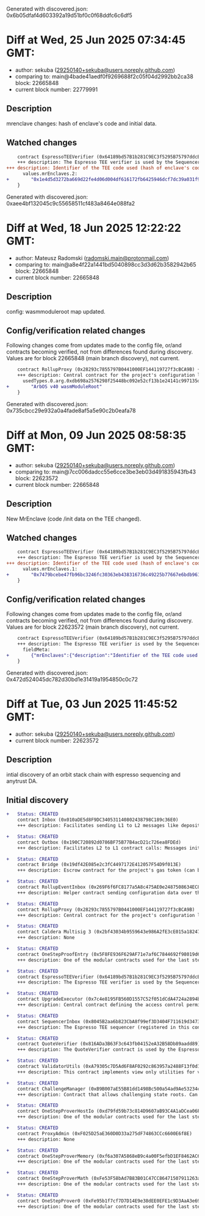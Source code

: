 Generated with discovered.json: 0x6b05dfaf4d603392a19d51bf0c0f68ddfc6c6df5

# Diff at Wed, 25 Jun 2025 07:34:45 GMT:

- author: sekuba (<29250140+sekuba@users.noreply.github.com>)
- comparing to: main@4bade41aedf0f9269688f2c05f04d2992bb2ca38 block: 22665848
- current block number: 22779991

## Description

mrenclave changes: hash of enclave's code and initial data.

## Watched changes

```diff
    contract EspressoTEEVerifier (0x64189bd57B1b281C9EC3f5295B75797ddcB1572c) {
    +++ description: The Espresso TEE verifier is used by the SequencerInbox contract to verify the batch attestations signed by the TEE.
+++ description: Identifier of the TEE code used (hash of enclave's code and initial data).
      values.mrEnclaves.2:
+        "0x1e4d5d3272ba669d22fe4d06d004df616172fb6425946dcf7dc39a031f91018f"
    }
```

Generated with discovered.json: 0xaee4bf132045c9c55658511cf483a8464e088fa2

# Diff at Wed, 18 Jun 2025 12:22:22 GMT:

- author: Mateusz Radomski (<radomski.main@protonmail.com>)
- comparing to: main@a8e4f22a1441bd5040898cc3d3d62b3582942b65 block: 22665848
- current block number: 22665848

## Description

config: wasmmoduleroot map updated.

## Config/verification related changes

Following changes come from updates made to the config file,
or/and contracts becoming verified, not from differences found during
discovery. Values are for block 22665848 (main branch discovery), not current.

```diff
    contract RollupProxy (0x28293c7855797B0441000EF144119727f3cBCA9B) {
    +++ description: Central contract for the project's configuration like its execution logic hash (`wasmModuleRoot`) and addresses of the other system contracts. Entry point for Proposers creating new Rollup Nodes (state commitments) and Challengers submitting fraud proofs (In the Orbit stack, these two roles are both held by the Validators).
      usedTypes.0.arg.0xdb698a2576298f25448bc092e52cf13b1e24141c997135d70f217d674bbeb69a:
+        "ArbOS v40 wasmModuleRoot"
    }
```

Generated with discovered.json: 0x735cbcc29e932a0a4fade8af5a5e90c2b0eafa78

# Diff at Mon, 09 Jun 2025 08:58:35 GMT:

- author: sekuba (<29250140+sekuba@users.noreply.github.com>)
- comparing to: main@7cc006dadcc55e6cce3be3eb03d491835943fb43 block: 22623572
- current block number: 22665848

## Description

New MrEnclave (code /init data on the TEE changed).

## Watched changes

```diff
    contract EspressoTEEVerifier (0x64189bd57B1b281C9EC3f5295B75797ddcB1572c) {
    +++ description: The Espresso TEE verifier is used by the SequencerInbox contract to verify the batch attestations signed by the TEE.
+++ description: Identifier of the TEE code used (hash of enclave's code and initial data).
      values.mrEnclaves.1:
+        "0x7479bcebe47fb96bc3246fc30363eb438316736c49225b77667e6bdb961c0177"
    }
```

## Config/verification related changes

Following changes come from updates made to the config file,
or/and contracts becoming verified, not from differences found during
discovery. Values are for block 22623572 (main branch discovery), not current.

```diff
    contract EspressoTEEVerifier (0x64189bd57B1b281C9EC3f5295B75797ddcB1572c) {
    +++ description: The Espresso TEE verifier is used by the SequencerInbox contract to verify the batch attestations signed by the TEE.
      fieldMeta:
+        {"mrEnclaves":{"description":"Identifier of the TEE code used (hash of enclave's code and initial data)."},"mrSigners":{"description":"Hash of the signer's public key (who signed the code running on the TEE)."}}
    }
```

Generated with discovered.json: 0x472d524045dc782d30bd1e31419a1954850c0c72

# Diff at Tue, 03 Jun 2025 11:45:52 GMT:

- author: sekuba (<29250140+sekuba@users.noreply.github.com>)
- current block number: 22623572

## Description

intial discovery of an orbit stack chain with espresso sequencing and anytrust DA.

## Initial discovery

```diff
+   Status: CREATED
    contract Inbox (0x010aDE5d8F9DC340531140802438798C189c36E0)
    +++ description: Facilitates sending L1 to L2 messages like depositing ETH, but does not escrow funds.
```

```diff
+   Status: CREATED
    contract Outbox (0x190C720892d0786BF75B77B4acD21c726ea8FDEd)
    +++ description: Facilitates L2 to L1 contract calls: Messages initiated from L2 (for example withdrawal messages) eventually resolve in execution on L1.
```

```diff
+   Status: CREATED
    contract Bridge (0x19df42E085e2c3fC4497172E412057F54D9f013E)
    +++ description: Escrow contract for the project's gas token (can be different from ETH). Keeps a list of allowed Inboxes and Outboxes for canonical bridge messaging.
```

```diff
+   Status: CREATED
    contract RollupEventInbox (0x269F6f6FC8177a5A8c475AE0e2487508634EC8Ed)
    +++ description: Helper contract sending configuration data over the bridge during the systems initialization.
```

```diff
+   Status: CREATED
    contract RollupProxy (0x28293c7855797B0441000EF144119727f3cBCA9B)
    +++ description: Central contract for the project's configuration like its execution logic hash (`wasmModuleRoot`) and addresses of the other system contracts. Entry point for Proposers creating new Rollup Nodes (state commitments) and Challengers submitting fraud proofs (In the Orbit stack, these two roles are both held by the Validators).
```

```diff
+   Status: CREATED
    contract Caldera Multisig 3 (0x2bf43034b9559643e986A2fE3cE015a18247b904)
    +++ description: None
```

```diff
+   Status: CREATED
    contract OneStepProofEntry (0x5F8FE936F629AF71e7af6C7844692f98019d6163)
    +++ description: One of the modular contracts used for the last step of a fraud proof, which is simulated inside a WASM virtual machine.
```

```diff
+   Status: CREATED
    contract EspressoTEEVerifier (0x64189bd57B1b281C9EC3f5295B75797ddcB1572c)
    +++ description: The Espresso TEE verifier is used by the SequencerInbox contract to verify the batch attestations signed by the TEE.
```

```diff
+   Status: CREATED
    contract UpgradeExecutor (0x7c4e8195FB560D1557C52f051dCdA4724a2894b3)
    +++ description: Central contract defining the access control permissions for upgrading the system contract implementations.
```

```diff
+   Status: CREATED
    contract SequencerInbox (0x8045B2aa6b823CbA8f99ef3D3404F711619d3473)
    +++ description: The Espresso TEE sequencer (registered in this contract) can submit transaction batches or commitments here.
```

```diff
+   Status: CREATED
    contract QuoteVerifier (0x816ADa3B63F3c643fb04152eA32B58Db89aadd89)
    +++ description: The QuoteVerifier contract is used by the EspressoTEEVerifier to verify the validity of the TEE quote. It references a PCCSRouter (0xe20C4d54afBbea5123728d5b7dAcD9CB3c65C39a), an access point for Intel SGX 'collateral', crucial references of which some modular contracts are unverified.
```

```diff
+   Status: CREATED
    contract ValidatorUtils (0xA79305c7D5Ad6F8AF0292c863957a2488F13f0d1)
    +++ description: This contract implements view only utilities for validators.
```

```diff
+   Status: CREATED
    contract ChallengeManager (0xB9B007aE55B81dd1498Bc500a54ad9Ae53234c9C)
    +++ description: Contract that allows challenging state roots. Can be called through the RollupProxy by Validators or the UpgradeExecutor.
```

```diff
+   Status: CREATED
    contract OneStepProverHostIo (0xd79fd59b73c814D9607aB93C4A1aDCea06F91692)
    +++ description: One of the modular contracts used for the last step of a fraud proof, which is simulated inside a WASM virtual machine.
```

```diff
+   Status: CREATED
    contract ProxyAdmin (0xF025D25aE360D0D33a275dF74863CCc6600E6f8E)
    +++ description: None
```

```diff
+   Status: CREATED
    contract OneStepProverMemory (0xf6a307A5868eB9c4a00F5efbD1EF8462AC63783f)
    +++ description: One of the modular contracts used for the last step of a fraud proof, which is simulated inside a WASM virtual machine.
```

```diff
+   Status: CREATED
    contract OneStepProverMath (0xFe53F58bAd7B83B01C47CC86471507911263ac91)
    +++ description: One of the modular contracts used for the last step of a fraud proof, which is simulated inside a WASM virtual machine.
```

```diff
+   Status: CREATED
    contract OneStepProver0 (0xFe95b1f7cf7D7D14E9e38dEE0EFE1c9D3AaA3e69)
    +++ description: One of the modular contracts used for the last step of a fraud proof, which is simulated inside a WASM virtual machine.
```
